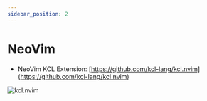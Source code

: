 ```yaml
---
sidebar_position: 2
---
```


# NeoVim

+ NeoVim KCL Extension: [https://github.com/kcl-lang/kcl.nvim](https://github.com/kcl-lang/kcl.nvim)

![kcl.nvim](/img/docs/tools/Ide/neovim/overview.png)
